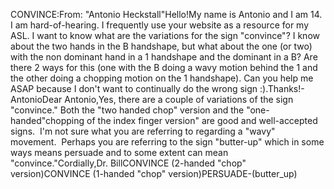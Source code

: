 CONVINCE:From: "Antonio Heckstall"Hello!My name is Antonio and I am 14. I am hard-of-hearing. I frequently use your 
website as a resource for my ASL. I want to know what are the variations for the 
sign "convince"? I know about the two hands in the B handshape, but what about 
the one (or two) with the non dominant hand in a 1 handshape and the dominant in 
a B? Are there 2 ways for this (one with the B doing a wavy motion behind the 1 
and the other doing a chopping motion on the 1 handshape). Can you help me ASAP 
because I don't want to continually do the wrong sign :).Thanks!- AntonioDear Antonio,Yes, there are a couple of variations of the sign "convince." Both the "two 
handed chop" version and the "one-handed"chopping of the index finger version" 
are good and well-accepted signs.  I'm not sure what you are referring to 
regarding a "wavy" movement.  Perhaps you are referring to the sign 
"butter-up" which in some ways means persuade and to some extent can mean 
"convince."Cordially,Dr. BillCONVINCE (2-handed "chop" version)CONVINCE (1-handed "chop" version)PERSUADE-(butter_up)